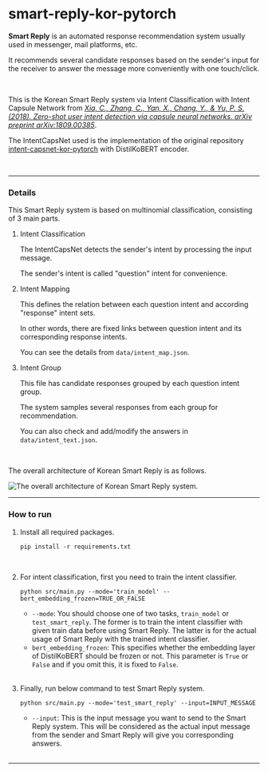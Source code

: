 # smart-reply-kor-pytorch
**Smart Reply** is an automated response recommendation system usually used in messenger, mail platforms, etc.

It recommends several candidate responses based on the sender's input for the receiver to answer the message more conveniently with one touch/click.

<br/>

This is the Korean Smart Reply system via Intent Classification with Intent Capsule Network from [*Xia, C., Zhang, C., Yan, X., Chang, Y., & Yu, P. S. (2018). Zero-shot user intent detection via capsule neural networks. arXiv preprint arXiv:1809.00385*](https://arxiv.org/abs/1809.00385).

The IntentCapsNet used is the implementation of the original repository [intent-capsnet-kor-pytorch](https://github.com/devJWSong/intent-capsnet-kor-pytorch) with DistilKoBERT encoder.

<br/>

---

### Details

This Smart Reply system is based on multinomial classification, consisting of 3 main parts.

1. Intent Classification

   The IntentCapsNet detects the sender's intent by processing the input message.

   The sender's intent is called "question" intent for convenience.

2. Intent Mapping

   This defines the relation between each question intent and according "response" intent sets.

   In other words, there are fixed links between question intent and its corresponding response intents.

   You can see the details from `data/intent_map.json`.

3. Intent Group

   This file has candidate responses grouped by each question intent group.

   The system samples several responses from each group for recommendation.

   You can also check and add/modify the answers in `data/intent_text.json`.

<br/>

The overall architecture of Korean Smart Reply is as follows.

<img src="https://user-images.githubusercontent.com/16731987/86425622-a00c8680-bd20-11ea-8b31-2caf31ae15db.png" alt="The overall architecture of Korean Smart Reply system.">

<br/>

---

### How to run

1. Install all required packages.

   ```shell
   pip install -r requirements.txt
   ```

   <br/>

2. For intent classification, first you need to train the intent classifier.

   ```shell
   python src/main.py --mode='train_model' --bert_embedding_frozen=TRUE_OR_FALSE
   ```

   - `--mode`: You should choose one of two tasks, `train_model` or `test_smart_reply`. The former is to train the intent classifier with given train data before using Smart Reply. The latter is for the actual usage of Smart Reply with the trained intent classifier.
   - `bert_embedding_frozen`: This specifies whether the embedding layer of DistilKoBERT should be frozen or not. This parameter is `True` or `False` and if you omit this, it is fixed to `False`.

   <br/>

3. Finally, run below command to test Smart Reply system.

   ```shell
   python src/main.py --mode='test_smart_reply' --input=INPUT_MESSAGE
   ```

   - `--input`: This is the input message you want to send to the Smart Reply system. This will be considered as the actual input message from the sender and Smart Reply will give you corresponding answers.
   
   <br/>

---

